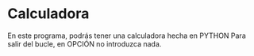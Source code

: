 # Calculadora
En este programa, podrás tener una calculadora hecha en PYTHON
Para salir del bucle, en OPCIÓN no introduzca nada.
